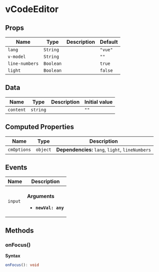 # vCodeEditor

## Props

| Name           | Type      | Description | Default |
| -------------- | --------- | ----------- | ------- |
| `lang`         | `String`  |             | `"vue"` |
| `v-model`      | `String`  |             | `""`    |
| `line-numbers` | `Boolean` |             | `true`  |
| `light`        | `Boolean` |             | `false` |

## Data

| Name      | Type     | Description | Initial value |
| --------- | -------- | ----------- | ------------- |
| `content` | `string` |             | `""`          |

## Computed Properties

| Name        | Type     | Description                                      |
| ----------- | -------- | ------------------------------------------------ |
| `cmOptions` | `object` | **Dependencies:** `lang`, `light`, `lineNumbers` |

## Events

| Name    | Description                                                |
| ------- | ---------------------------------------------------------- |
| `input` | <br/>**Arguments**<br/><ul><li>**`newVal: any`**</li></ul> |

## Methods

### onFocus()

**Syntax**

```typescript
onFocus(): void
```
